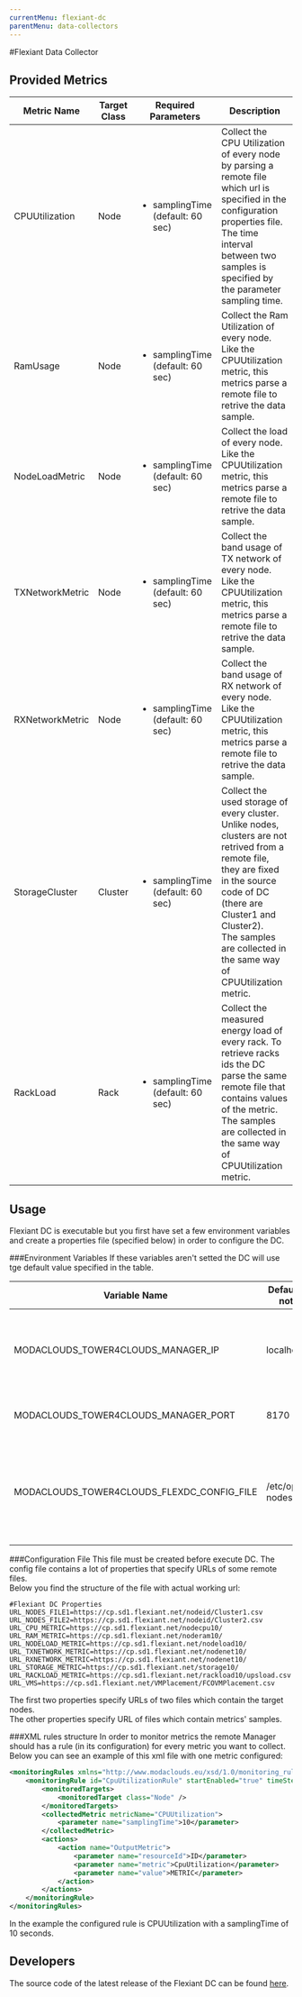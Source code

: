 ```yaml
---
currentMenu: flexiant-dc
parentMenu: data-collectors
---
```


#Flexiant Data Collector

## Provided Metrics

|Metric Name|Target Class|Required Parameters|Description|
|-----------|------------|-------------------|-----------|
|CPUUtilization|Node|<ul><li>samplingTime (default: 60 sec)</li></ul>|Collect the CPU Utilization of every node by parsing a remote file which url is specified in the configuration properties file.<br/>The time interval between two samples is specified by the parameter sampling time. |
|RamUsage|Node|<ul><li>samplingTime (default: 60 sec)</li></ul>|Collect the Ram Utilization of every node.<br/>Like the CPUUtilization metric, this metrics parse a remote file to retrive the data sample.|
|NodeLoadMetric|Node|<ul><li>samplingTime (default: 60 sec)</li></ul>|Collect the load of every node.<br/>Like the CPUUtilization metric, this metrics parse a remote file to retrive the data sample.|
|TXNetworkMetric|Node|<ul><li>samplingTime (default: 60 sec)</li></ul>|Collect the band usage of TX network of every node.<br/>Like the CPUUtilization metric, this metrics parse a remote file to retrive the data sample.|
|RXNetworkMetric|Node|<ul><li>samplingTime (default: 60 sec)</li></ul>|Collect the band usage of RX network of every node.<br/>Like the CPUUtilization metric, this metrics parse a remote file to retrive the data sample.|
|StorageCluster|Cluster|<ul><li>samplingTime (default: 60 sec)</li></ul>|Collect the used storage of every cluster. Unlike nodes, clusters are not retrived from a remote file, they are fixed in the source code of DC (there are Cluster1 and Cluster2). <br/> The samples are collected in the same way of CPUUtilization metric.|
|RackLoad|Rack|<ul><li>samplingTime (default: 60 sec)</li></ul>|Collect the measured energy load of every rack. To retrieve racks ids the DC parse the same remote file that contains values of the metric. <br/> The samples are collected in the same way of CPUUtilization metric.|


## Usage
Flexiant DC is executable but you first have set a few environment variables and create a properties file (specified below) in order to configure the DC.

###Environment Variables
If these variables aren't setted the DC will use tge default value specified in the table.

|Variable Name|Default value (if not setted)|Description|
|-----------|----------------|-------------------|
|MODACLOUDS_TOWER4CLOUDS_MANAGER_IP|localhost|Specify the IP of the Manager which the DC use to estabilish a link to it.|
|MODACLOUDS_TOWER4CLOUDS_MANAGER_PORT|8170|Specify the PORT of the Manager.|
|MODACLOUDS_TOWER4CLOUDS_FLEXDC_CONFIG_FILE|/etc/opt/flexiant-nodes-dc/config|Specify the URL of the config file that you must create in order to configure the DC properties.|

###Configuration File
This file must be created before execute DC.
The config file contains a lot of properties that specify URLs of some remote files.<br/>
Below you find the structure of the file with actual working url:

```
#Flexiant DC Properties
URL_NODES_FILE1=https://cp.sd1.flexiant.net/nodeid/Cluster1.csv
URL_NODES_FILE2=https://cp.sd1.flexiant.net/nodeid/Cluster2.csv
URL_CPU_METRIC=https://cp.sd1.flexiant.net/nodecpu10/
URL_RAM_METRIC=https://cp.sd1.flexiant.net/noderam10/
URL_NODELOAD_METRIC=https://cp.sd1.flexiant.net/nodeload10/
URL_TXNETWORK_METRIC=https://cp.sd1.flexiant.net/nodenet10/
URL_RXNETWORK_METRIC=https://cp.sd1.flexiant.net/nodenet10/
URL_STORAGE_METRIC=https://cp.sd1.flexiant.net/storage10/
URL_RACKLOAD_METRIC=https://cp.sd1.flexiant.net/rackload10/upsload.csv
URL_VMS=https://cp.sd1.flexiant.net/VMPlacement/FCOVMPlacement.csv
```

The first two properties specify URLs of two files which contain the target nodes.<br/>
The other properties specify URL of files which contain metrics' samples.

###XML rules structure
In order to monitor metrics the remote Manager should has a rule (in its configuration) for every metric you want to collect.<br/>
Below you can see an example of this xml file with one metric configured:

```xml
<monitoringRules xmlns="http://www.modaclouds.eu/xsd/1.0/monitoring_rules_schema">
    <monitoringRule id="CpuUtilizationRule" startEnabled="true" timeStep="5" timeWindow="5">
        <monitoredTargets>
            <monitoredTarget class="Node" />
        </monitoredTargets>
        <collectedMetric metricName="CPUUtilization">
            <parameter name="samplingTime">10</parameter>
        </collectedMetric>
        <actions>
            <action name="OutputMetric">
                <parameter name="resourceId">ID</parameter>
                <parameter name="metric">CpuUtilization</parameter>
                <parameter name="value">METRIC</parameter>
            </action>
        </actions>
    </monitoringRule>
</monitoringRules>
```

In the example the configured rule is CPUUtilization with a samplingTime of 10 seconds.

## Developers

The source code of the latest release of the Flexiant DC can be found [here](...). 

[type]: ../model/
[manager]: ../manager/